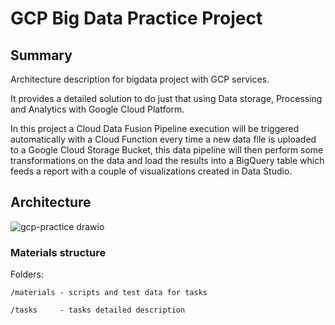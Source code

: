 # GCP Big Data Practice Project

## Summary
Architecture description for bigdata project with GCP services.

It provides a detailed solution to do just that using Data storage, Processing and Analytics with Google Cloud Platform.

In this project a Cloud Data Fusion Pipeline execution will be triggered automatically with a Cloud Function every time a new data file is uploaded to a Google Cloud Storage Bucket, this data pipeline will then perform some transformations on the data and load the results into a BigQuery table which feeds a report with a couple of visualizations created in Data Studio.

## Architecture
![gcp-practice drawio](/tasks/media/image59.png)

### Materials structure

Folders:

    /materials - scripts and test data for tasks

    /tasks     - tasks detailed description
